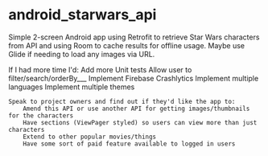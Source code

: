 # android_starwars_api

Simple 2-screen Android app using Retrofit to retrieve Star Wars characters from API and using Room to cache results for offline usage.
Maybe use Glide if needing to load any images via URL.


If I had more time I'd:
    Add more Unit tests
    Allow user to filter/search/orderBy___
    Implement Firebase Crashlytics
    Implement multiple languages
    Implement multiple themes

    Speak to project owners and find out if they'd like the app to:
        Amend this API or use another API for getting images/thumbnails for the characters
        Have sections (ViewPager styled) so users can view more than just characters
        Extend to other popular movies/things
        Have some sort of paid feature available to logged in users



